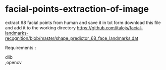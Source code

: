 # facial-points-extraction-of-image
extract 68 facial points from human and save it in txt form
download this file and add it to the working directory
https://github.com/italojs/facial-landmarks-recognition/blob/master/shape_predictor_68_face_landmarks.dat

Requirements : <br />

dlib  <br /> ,opencv 

